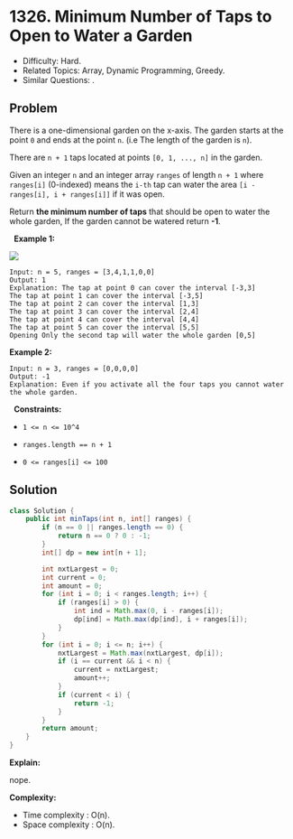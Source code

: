 # 1326. Minimum Number of Taps to Open to Water a Garden

- Difficulty: Hard.
- Related Topics: Array, Dynamic Programming, Greedy.
- Similar Questions: .

## Problem

There is a one-dimensional garden on the x-axis. The garden starts at the point ```0``` and ends at the point ```n```. (i.e The length of the garden is ```n```).

There are ```n + 1``` taps located at points ```[0, 1, ..., n]``` in the garden.

Given an integer ```n``` and an integer array ```ranges``` of length ```n + 1``` where ```ranges[i]``` (0-indexed) means the ```i-th``` tap can water the area ```[i - ranges[i], i + ranges[i]]``` if it was open.

Return **the minimum number of taps** that should be open to water the whole garden, If the garden cannot be watered return **-1**.

 
**Example 1:**

![](https://assets.leetcode.com/uploads/2020/01/16/1685_example_1.png)

```
Input: n = 5, ranges = [3,4,1,1,0,0]
Output: 1
Explanation: The tap at point 0 can cover the interval [-3,3]
The tap at point 1 can cover the interval [-3,5]
The tap at point 2 can cover the interval [1,3]
The tap at point 3 can cover the interval [2,4]
The tap at point 4 can cover the interval [4,4]
The tap at point 5 can cover the interval [5,5]
Opening Only the second tap will water the whole garden [0,5]
```

**Example 2:**

```
Input: n = 3, ranges = [0,0,0,0]
Output: -1
Explanation: Even if you activate all the four taps you cannot water the whole garden.
```

 
**Constraints:**


	
- ```1 <= n <= 10^4```
	
- ```ranges.length == n + 1```
	
- ```0 <= ranges[i] <= 100```



## Solution

```java
class Solution {
    public int minTaps(int n, int[] ranges) {
        if (n == 0 || ranges.length == 0) {
            return n == 0 ? 0 : -1;
        }
        int[] dp = new int[n + 1];

        int nxtLargest = 0;
        int current = 0;
        int amount = 0;
        for (int i = 0; i < ranges.length; i++) {
            if (ranges[i] > 0) {
                int ind = Math.max(0, i - ranges[i]);
                dp[ind] = Math.max(dp[ind], i + ranges[i]);
            }
        }
        for (int i = 0; i <= n; i++) {
            nxtLargest = Math.max(nxtLargest, dp[i]);
            if (i == current && i < n) {
                current = nxtLargest;
                amount++;
            }
            if (current < i) {
                return -1;
            }
        }
        return amount;
    }
}
```

**Explain:**

nope.

**Complexity:**

* Time complexity : O(n).
* Space complexity : O(n).
